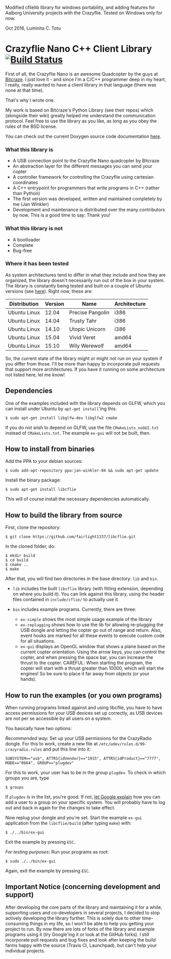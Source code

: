 
Modified cflielib library for windows portability, and
adding features for Aalborg University projects with the
Crazyflie. Tested on Windows only for now.

Oct 2016, Luminita C. Totu 

Crazyflie Nano C++ Client Library [![Build Status](https://travis-ci.org/fairlight1337/libcflie.svg?branch=master)](https://travis-ci.org/fairlight1337/libcflie)
=================================

First of all, the Crazyflie Nano is an awesome Quadcopter by the guys
at [Bitcraze](http://www.bitcraze.se/). I just love it - and since I'm
a C/C++ programmer deep in my heart, I really, really wanted to have a
client library in that language (there was none at that time).

That's why I wrote one.

My work is based on Bitcraze's Python Library (see their repos) which
(alongside their wiki) greatly helped me understand the communication
protocol.  Feel free to use the library as you like, as long as you
obey the rules of the BSD license.

You can check out the current Doxygen source code documentation
[here](http://fairlight1337.github.io/libcflie/doxygen/html/).


### What this library is

* A USB connection point to the Crazyflie Nano quadcopter by Bitcraze
* An abstraction layer for the different messages you can send your copter
* A controller framework for controlling the Crazyflie using cartesian coordinates
* A C++ entrypoint for programmers that write programs in C++ (rather than Python)
* The first version was developed, written and maintained completely by me (Jan Winkler)
* Development and maintenance is distributed over the many contributors by now. This is a good time to say: Thank you!


### What this library is not

* A bootloader
* Complete
* Bug-free


### Where it has been tested

As system architectures tend to differ in what they include and how
they are organized, the library doesn't necessarily run out of the box
in your system. The library is constantly being tested and built on a
couple of Ubuntu versions (see
[here](https://code.launchpad.net/~jan-winkler-84/+recipe/libcflie-daily)). Right
now, these are:

| **Distribution** | **Version** | **Name**             | **Architecture** |
|------------------|-------------|----------------------|------------------|
| Ubuntu Linux     | 12.04       | Precise Pangolin     | i386             |
| Ubuntu Linux     | 14.04       | Trusty Tahr          | i386             |
| Ubuntu Linux     | 14.10       | Utopic Unicorn       | i386             |
| Ubuntu Linux     | 15.04       | Vivid Veret          | amd64            |
| Ubuntu Linux     | 15.10       | Wily Werewolf        | amd64            |

So, the current state of the library might or might not run on your
system if you differ from those. I'll be more than happy to
incorporate pull requests that support more architectures. If you have
it running on some architecture not listed here, let me know!


Dependencies
------------

One of the examples included with the library depends on GLFW, which you can install under Ubuntu by `apt-get install`'ing this:
```
$ sudo apt-get install libglfw-dev libglfw2 cmake
```
If you do not wish to depend on GLFW, use the file `CMakeLists_noGUI.txt` instead of `CMakeLists.txt`. The example `ex-gui` will not be built, then.


How to install from binaries
----------------------------

Add the PPA to your debian sources:
```
$ sudo add-apt-repository ppa:jan-winkler-84 && sudo apt-get update
```
Install the binary package:
```
$ sudo apt-get install libcflie
```
This will of course install the necessary dependencies automatically.


How to build the library from source
------------------------------------

First, clone the repository:
```
$ git clone https://github.com/fairlight1337/libcflie.git
```

In the cloned folder, do:
```
$ mkdir build
$ cd build
$ cmake ..
$ make
```

After that, you will find two directories in the base directory: `lib`
and `bin`.

* `lib` includes the built `libcflie` library (with fitting extension,
  depending on where you build it). You can link against this library,
  using the header files contained in `include/cflie/` to actually use
  it.

* `bin` includes example programs. Currently, there are three:
  * `ex-simple` shows the most simple usage example of the library
  * `ex-replugging` shows how to use the lib for allowing re-plugging
    the USB dongle and letting the copter go out of range and
    return. Also, event hooks are marked for all these events to
    execute custom code for all situations.
  * `ex-gui` displays an OpenGL window that shows a plane based on the
    current copter orientation. Using the arrow keys, you can control
    the copter, and when pressing the space bar, you can increase the
    thrust to the copter. CAREFUL: When starting the program, the
    copter will start with a thrust greater than 10000, which will
    start the engines! So be sure to place it far away from objects
    (or your hands).


How to run the examples (or you own programs)
---------------------------------------------

When running programs linked against and using libcflie, you have to
have access permissions for your USB devices set up correctly, as USB
devices are not per se accessible by all users on a system.

You basically have two options:

*Recommended way:* Set up your USB permissions for the CrazyRadio dongle. For this to work, create a new file at `/etc/udev/rules.d/99-crazyradio.rules` and put this line into it:
```
SUBSYSTEM=="usb", ATTRS{idVendor}=="1915", ATTRS{idProduct}=="7777", MODE=="0664", GROUP=="plugdev"
```
For this to work, your user has to be in the group `plugdev`. To check in which groups you are, type
```
$ groups
```
If `plugdev` is in the list, you're good. If not, [let Google
explain](https://www.google.de/search?q=add+user+to+group+linux) how
you can add a user to a group on your specific system. You will
probably have to log out and back in again for the changes to take
effect.

Now replug your dongle and you're set. Start the example `ex-gui` application from the `libcflie/build` (after typing `make`) with:
```
$ ./../bin/ex-gui
```

Exit the example by pressing `ESC`.

*For testing purposes:* Run your programs as root:
```
$ sudo ./../bin/ex-gui
```

Again, exit the example by pressing `ESC`.


Important Notice (concerning development and support)
-----------------------------------------------------

After developing the core parts of the library and maintaining it for
a while, supporting users and co-developers in several projects, I
decided to stop actively developing the library further. This is
solely due to other time-consuming things in my life, so I won't be
able to help you getting your project to run. By now there are lots of
forks of the library and example programs using it (try Google'ing it
or look at the GitHub forks). I still incorporate pull requests and
bug fixes and look after keeping the build farms happy with the source
(Travis CI, Launchpad), but can't help your individual projects.